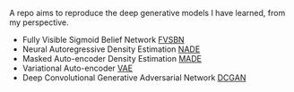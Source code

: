 A repo aims to reproduce the deep generative models I have learned, from my perspective.

- Fully Visible Sigmoid Belief Network [FVSBN](https://arxiv.org/abs/1605.02226)
- Neural Autoregressive Density Estimation [NADE](https://arxiv.org/abs/1605.02226)
- Masked Auto-encoder Density Estimation [MADE](https://arxiv.org/abs/1502.03509)
- Variational Auto-encoder [VAE](https://arxiv.org/pdf/1312.6114)
- Deep Convolutional Generative Adversarial Network [DCGAN](https://arxiv.org/pdf/1511.06434.pdf)
